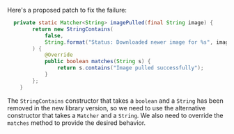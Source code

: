 Here's a proposed patch to fix the failure:
```java
  private static Matcher<String> imagePulled(final String image) {
        return new StringContains(
            false,
            String.format("Status: Downloaded newer image for %s", image)
        ) {
            @Override
            public boolean matches(String s) {
                return s.contains("Image pulled successfully");
            }
        };
    }
```
The `StringContains` constructor that takes a `boolean` and a `String` has been removed in the new library version, so we need to use the alternative constructor that takes a `Matcher` and a `String`. We also need to override the `matches` method to provide the desired behavior.